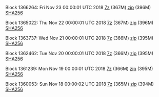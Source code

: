 Block 1366264: Fri Nov 23 00:00:01 UTC 2018 [7z](https://transfer.sh/VaKDy/bootstrap.dat.20181123.7z) (367M) [zip](https://transfer.sh/HMZIa/bootstrap.dat.20181123.zip) (396M) [SHA256](https://transfer.sh/5ErtQ/sha256.txt)

Block 1365022: Thu Nov 22 00:00:01 UTC 2018 [7z](https://transfer.sh/zKyof/bootstrap.dat.20181122.7z) (367M) [zip](https://transfer.sh/gTR0p/bootstrap.dat.20181122.zip) (396M) [SHA256](https://transfer.sh/4QxCX/sha256.txt)

Block 1363737: Wed Nov 21 00:00:01 UTC 2018 [7z](https://transfer.sh/O4r31/bootstrap.dat.20181121.7z) (366M) [zip](https://transfer.sh/FaF9R/bootstrap.dat.20181121.zip) (395M) [SHA256](https://transfer.sh/rFfQo/sha256.txt)

Block 1362462: Tue Nov 20 00:00:01 UTC 2018 [7z](https://transfer.sh/pyM7x/bootstrap.dat.20181120.7z) (366M) [zip]() (395M) [SHA256](https://transfer.sh/12YlFI/sha256.txt)

Block 1361239: Mon Nov 19 00:00:01 UTC 2018 [7z](https://transfer.sh/TVIhv/bootstrap.dat.20181119.7z) (366M) [zip](https://transfer.sh/pazJB/bootstrap.dat.20181119.zip) (395M) [SHA256](https://transfer.sh/ioff6/sha256.txt)

Block 1360053: Sun Nov 18 00:00:02 UTC 2018 [7z](https://transfer.sh/N81W4/bootstrap.dat.20181118.7z) (365M) [zip](https://transfer.sh/F6PzW/bootstrap.dat.20181118.zip) (394M) [SHA256](https://transfer.sh/3uQJl/sha256.txt)
